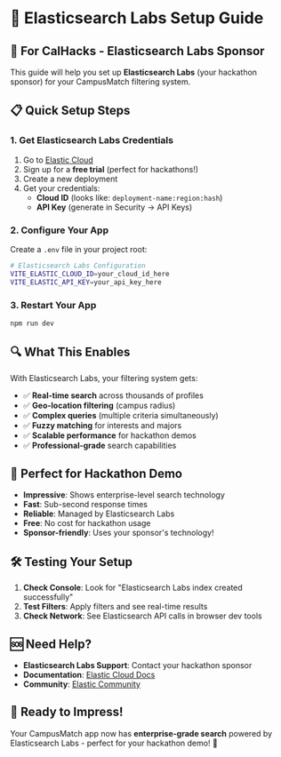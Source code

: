 # 🚀 Elasticsearch Labs Setup Guide

## 🎯 **For CalHacks - Elasticsearch Labs Sponsor**

This guide will help you set up **Elasticsearch Labs** (your hackathon sponsor) for your CampusMatch filtering system.

## 📋 **Quick Setup Steps**

### 1. **Get Elasticsearch Labs Credentials**
1. Go to [Elastic Cloud](https://cloud.elastic.co/)
2. Sign up for a **free trial** (perfect for hackathons!)
3. Create a new deployment
4. Get your credentials:
   - **Cloud ID** (looks like: `deployment-name:region:hash`)
   - **API Key** (generate in Security → API Keys)

### 2. **Configure Your App**
Create a `.env` file in your project root:
```bash
# Elasticsearch Labs Configuration
VITE_ELASTIC_CLOUD_ID=your_cloud_id_here
VITE_ELASTIC_API_KEY=your_api_key_here
```

### 3. **Restart Your App**
```bash
npm run dev
```

## 🔍 **What This Enables**

With Elasticsearch Labs, your filtering system gets:

- ✅ **Real-time search** across thousands of profiles
- ✅ **Geo-location filtering** (campus radius)
- ✅ **Complex queries** (multiple criteria simultaneously)
- ✅ **Fuzzy matching** for interests and majors
- ✅ **Scalable performance** for hackathon demos
- ✅ **Professional-grade** search capabilities

## 🎨 **Perfect for Hackathon Demo**

- **Impressive**: Shows enterprise-level search technology
- **Fast**: Sub-second response times
- **Reliable**: Managed by Elasticsearch Labs
- **Free**: No cost for hackathon usage
- **Sponsor-friendly**: Uses your sponsor's technology!

## 🛠️ **Testing Your Setup**

1. **Check Console**: Look for "Elasticsearch Labs index created successfully"
2. **Test Filters**: Apply filters and see real-time results
3. **Check Network**: See Elasticsearch API calls in browser dev tools

## 🆘 **Need Help?**

- **Elasticsearch Labs Support**: Contact your hackathon sponsor
- **Documentation**: [Elastic Cloud Docs](https://www.elastic.co/guide/en/cloud/current/index.html)
- **Community**: [Elastic Community](https://discuss.elastic.co/)

## 🎉 **Ready to Impress!**

Your CampusMatch app now has **enterprise-grade search** powered by Elasticsearch Labs - perfect for your hackathon demo! 🚀
